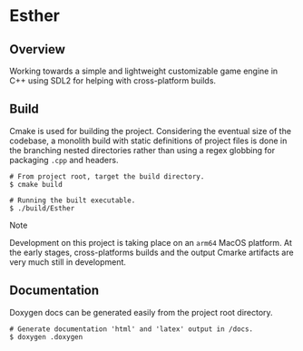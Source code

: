 # Esther

## Overview

Working towards a simple and lightweight customizable game engine in C++ using SDL2
for helping with cross-platform builds. 

## Build

Cmake is used for building the project. Considering the eventual size of the codebase, a
monolith build with static definitions of project files is done in the branching nested
directories rather than using a regex globbing for packaging `.cpp` and headers.

```shell
# From project root, target the build directory.
$ cmake build       

# Running the built executable.
$ ./build/Esther
```

> [!NOTE]
> Development on this project is taking place on an `arm64` MacOS platform. At the early
> stages, cross-platforms builds and the output Cmarke artifacts are very much still in
> development.

## Documentation

Doxygen docs can be generated easily from the project root directory.

```shell
# Generate documentation 'html' and 'latex' output in /docs.
$ doxygen .doxygen
```